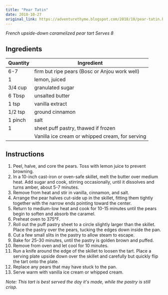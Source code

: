 ```yaml
---
title: "Pear Tatin"
date: 2018-10-27
original_link: https://adventurethyme.blogspot.com/2018/10/pear-tatin.html
---
```


_French upside-down caramelized pear tart_
_Serves 8_

## Ingredients


| Quantity | Ingredient |
| -------- | ---------- |
| 6-7 | firm but ripe pears (Bosc or Anjou work well) |
| 1 | lemon, juiced |
| 3/4 cup | granulated sugar |
| 6 Tbsp | unsalted butter |
| 1 tsp | vanilla extract |
| 1/2 tsp | ground cinnamon |
| 1 pinch | salt |
| 1 | sheet puff pastry, thawed if frozen |
| | Vanilla ice cream or whipped cream, for serving |

## Instructions


1. Peel, halve, and core the pears. Toss with lemon juice to prevent browning.
2. In a 10-inch cast-iron or oven-safe skillet, melt the butter over medium heat. Add sugar and cook, stirring occasionally, until it dissolves and turns amber, about 5-7 minutes.
3. Remove from heat and stir in vanilla, cinnamon, and salt.
4. Arrange the pear halves cut-side up in the skillet, fitting them tightly together with the narrow ends pointing toward the center.
5. Return to medium-low heat and cook for 10-15 minutes until the pears begin to soften and absorb the caramel.
6. Preheat oven to 375°F.
7. Roll out the puff pastry sheet to a circle slightly larger than the skillet. Place the pastry over the pears, tucking the edges down inside the pan.
8. Cut a few small slits in the pastry to allow steam to escape.
9. Bake for 25-30 minutes, until the pastry is golden brown and puffed.
10. Remove from oven and let cool for 10 minutes.
11. Run a knife around the edge of the skillet to loosen the tart. Place a serving plate upside down over the skillet and carefully but quickly flip the tart onto the plate.
12. Replace any pears that may have stuck to the pan.
13. Serve warm with vanilla ice cream or whipped cream.

_Note: This tart is best served the day it's made, while the pastry is still crisp._
